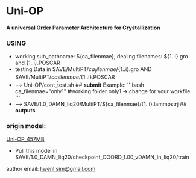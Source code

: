 # Uni-OP
**A universal Order Parameter Architecture for Crystallization**

 ### **USING**   
 - working sub_pathname: ${ca_filenmae}, dealing filenames: ${1..i}.gro and {1..i}.POSCAR
 - testing Data in SAVE/MultiPT/${ca_filenmae}/${1..i}.gro  AND  SAVE/MultiPT/${ca_filenmae}/${1..i}.POSCAR
 - --> Uni-OP/cont_test.sh ## **submit** Example:
   '''bash
   ca_filenmae="only1" #working folder only1 -> change for your workfile
   '''
 - --> SAVE/1.0_DAMN_liq20/MultiPT/${ca_filenmae}/{1..i}.lammpstrj ## **outputs**


 ### **origin model:**
 [Uni-OP_457MB](https://www.dropbox.com/scl/fo/yvcfi23nokcg7u2j37aa0/AMkAqWznc35bRIxMIcHv88c?rlkey=a1isd575voytueqmw0vfttctw&st=94yb40tf&dl=0)
 - Pull this model in SAVE/1.0_DAMN_liq20/checkpoint_COORD_1.00_vDAMN_ln_liq20/train

author email: liwenl.sim@gmail.com
